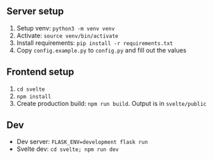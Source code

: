 ## Server setup

1. Setup venv: `python3 -m venv venv`
2. Activate: `source venv/bin/activate`
3. Install requirements: `pip install -r requirements.txt`
4. Copy `config.example.py` to `config.py` and fill out the values

## Frontend setup

1. `cd svelte`
2. `npm install`
3. Create production build: `npm run build`. Output is in `svelte/public`

## Dev

- Dev server: `FLASK_ENV=development flask run`
- Svelte dev: `cd svelte; npm run dev`
